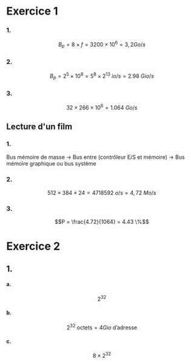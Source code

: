 # Exercice 1
### 1.
$$B_{p} = 8 \times f = 32 00 \times 10^{6} = 3,2  Go/s$$

### 2.
$$B_{p} = 2^{5} \times 10^{8} = 5^{8} \times 2^{13}  \text{ }io/s = 2.98 \text{ } Gio/s $$

### 3.
$$32 \times 266 \times 10^{6} = 1.064 \text{ } Go / s $$

## Lecture d'un film
### 1.
Bus mémoire de masse -> Bus entre (contrôleur E/S et mémoire) -> Bus mémoire graphique ou bus système

### 2.
$$512 \times 384 \times 24  = 4718592  \text{ }o /s = 4,72 \text{ } Mo/s$$

### 3.
$$P = \frac{4.72}{1064} = 4.43 \%$$

# Exercice 2
## 1.
#### a.
$$2^{32}$$
#### b.
$$2^{32} \text{ octets} = 4 Gio \text{ d'adresse}$$

#### c.
$$8\times 2^{32}$$
